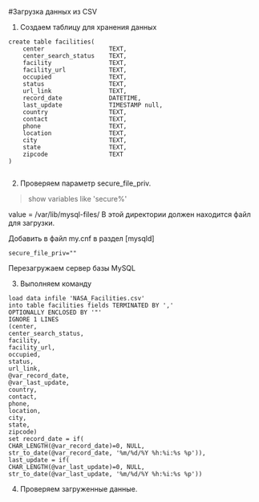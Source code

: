 #Загрузка данных из CSV

1) Создаем таблицу для хранения данных
````
create table facilities(
	center 					TEXT,
	center_search_status 	TEXT,
	facility 				TEXT,
	facility_url 			TEXT,
	occupied				TEXT,
	status 					TEXT,
	url_link 				TEXT,
	record_date 			DATETIME,
	last_update 			TIMESTAMP null,
	country 				TEXT,
	contact 				TEXT,
	phone 					TEXT,
	location 				TEXT,
	city 					TEXT,
	state 					TEXT,
	zipcode 				TEXT
)
 
````

2) Проверяем параметр secure_file_priv.
>show variables like 'secure%'

value = /var/lib/mysql-files/
В этой директории должен находится файл для загрузки.

Добавить в файл my.cnf в раздел [mysqld]
````
secure_file_priv=""
````
Перезагружаем сервер базы MySQL

3) Выполняем команду
````
load data infile 'NASA_Facilities.csv'
into table facilities fields TERMINATED BY ','
OPTIONALLY ENCLOSED BY '"'
IGNORE 1 LINES
(center,
center_search_status,
facility,
facility_url,
occupied,
status,
url_link,
@var_record_date,
@var_last_update,
country,
contact,
phone,
location,
city,
state,
zipcode)
set record_date = if(
CHAR_LENGTH(@var_record_date)=0, NULL,
str_to_date(@var_record_date, '%m/%d/%Y %h:%i:%s %p')),
last_update = if(
CHAR_LENGTH(@var_last_update)=0, NULL,
str_to_date(@var_last_update, '%m/%d/%Y %h:%i:%s %p'))
 ````

4) Проверяем загруженные данные.